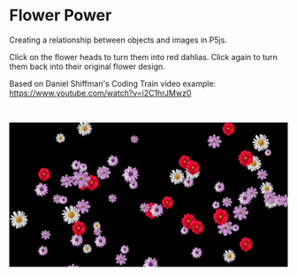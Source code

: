 # Flower Power #

Creating a relationship between objects and images in P5js.

Click on the flower heads to turn them into red dahlias. Click again to turn them back into their original flower design.

Based on Daniel Shiffman's Coding Train video example:
https://www.youtube.com/watch?v=i2C1hrJMwz0

</br>
<p align="center">
  <img src="images/screenShot.png" width="750px"/>
</p>
